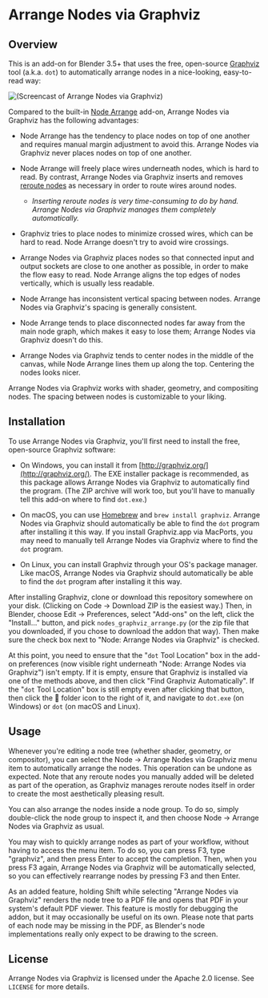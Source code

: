 # Arrange Nodes via Graphviz

## Overview

This is an add-on for Blender 3.5+ that uses the free, open-source [Graphviz](http://graphviz.org/) tool (a.k.a. `dot`) to automatically arrange nodes in a nice-looking, easy-to-read way:

![(Screencast of Arrange Nodes via Graphviz)](https://github.com/tachimarten/nodes-graphviz-arrange/raw/main/GraphvizScreencast.gif)

Compared to the built-in [Node Arrange] add-on, Arrange Nodes via Graphviz has the following advantages:

* Node Arrange has the tendency to place nodes on top of one another and requires manual margin adjustment to avoid this. Arrange Nodes via Graphviz never places nodes on top of one another.

* Node Arrange will freely place wires underneath nodes, which is hard to read. By contrast, Arrange Nodes via Graphviz inserts and removes [reroute nodes] as necessary in order to route wires around nodes.

  - *Inserting reroute nodes is very time-consuming to do by hand. Arrange Nodes via Graphviz manages them completely automatically.*

* Graphviz tries to place nodes to minimize crossed wires, which can be hard to read. Node Arrange doesn't try to avoid wire crossings.

* Arrange Nodes via Graphviz places nodes so that connected input and output sockets are close to one another as possible, in order to make the flow easy to read. Node Arrange aligns the top edges of nodes vertically, which is usually less readable.

* Node Arrange has inconsistent vertical spacing between nodes. Arrange Nodes via Graphviz's spacing is generally consistent.

* Node Arrange tends to place disconnected nodes far away from the main node graph, which makes it easy to lose them; Arrange Nodes via Graphviz doesn't do this.

* Arrange Nodes via Graphviz tends to center nodes in the middle of the canvas, while Node Arrange lines them up along the top. Centering the nodes looks nicer.

Arrange Nodes via Graphviz works with shader, geometry, and compositing nodes. The spacing between nodes is customizable to your liking.

## Installation

To use Arrange Nodes via Graphviz, you'll first need to install the free, open-source Graphviz software:

* On Windows, you can install it from [http://graphviz.org/](http://graphviz.org/). The EXE installer package is recommended, as this package allows Arrange Nodes via Graphviz to automatically find the program. (The ZIP archive will work too, but you'll have to manually tell this add-on where to find `dot.exe`.)

* On macOS, you can use [Homebrew](https://brew.sh/) and `brew install graphviz`. Arrange Nodes via Graphviz should automatically be able to find the `dot` program after installing it this way. If you install Graphviz.app via MacPorts, you may need to manually tell Arrange Nodes via Graphviz where to find the `dot` program.

* On Linux, you can install Graphviz through your OS's package manager. Like macOS, Arrange Nodes via Graphviz should automatically be able to find the `dot` program after installing it this way.

After installing Graphviz, clone or download this repository somewhere on your disk. (Clicking on Code → Download ZIP is the easiest way.) Then, in Blender, choose Edit → Preferences, select "Add-ons" on the left, click the "Install…" button, and pick `nodes_graphviz_arrange.py` (or the zip file that you downloaded, if you chose to download the addon that way). Then make sure the check box next to "Node: Arrange Nodes via Graphviz" is checked.

At this point, you need to ensure that the "`dot` Tool Location" box in the add-on preferences (now visible right underneath "Node: Arrange Nodes via Graphviz") isn't empty. If it is empty, ensure that Graphviz is installed via one of the methods above, and then click "Find Graphviz Automatically". If the "`dot` Tool Location" box is still empty even after clicking that button, then click the 📁 folder icon to the right of it, and navigate to `dot.exe` (on Windows) or `dot` (on macOS and Linux).

## Usage

Whenever you're editing a node tree (whether shader, geometry, or compositor), you can select the Node → Arrange Nodes via Graphviz menu item to automatically arrange the nodes. This operation can be undone as expected. Note that any reroute nodes you manually added will be deleted as part of the operation, as Graphviz manages reroute nodes itself in order to create the most aesthetically pleasing result.

You can also arrange the nodes inside a node group. To do so, simply double-click the node group to inspect it, and then choose Node → Arrange Nodes via Graphviz as usual.

You may wish to quickly arrange nodes as part of your workflow, without having to access the menu item. To do so, you can press F3, type "graphviz", and then press Enter to accept the completion. Then, when you press F3 again, Arrange Nodes via Graphviz will be automatically selected, so you can effectively rearrange nodes by pressing F3 and then Enter.

As an added feature, holding Shift while selecting "Arrange Nodes via Graphviz" renders the node tree to a PDF file and opens that PDF in your system's default PDF viewer. This feature is mostly for debugging the addon, but it may occasionally be useful on its own. Please note that parts of each node may be missing in the PDF, as Blender's node implementations really only expect to be drawing to the screen.

## License

Arrange Nodes via Graphviz is licensed under the Apache 2.0 license. See `LICENSE` for more details.

[Node Arrange]: https://docs.blender.org/manual/en/latest/addons/node/node_arrange.html

[reroute nodes]: https://docs.blender.org/manual/en/latest/interface/controls/nodes/reroute.html
